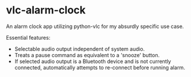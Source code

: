 # vlc-alarm-clock
An alarm clock app utilizing python-vlc for my absurdly specific use case.

Essential features:  

* Selectable audio output independent of system audio.
* Treats a pause command as equivalent to a 'snooze' button.
* If selected audio output is a Bluetooth device and is not currently connected, automatically attempts to re-connect before running alarm.
